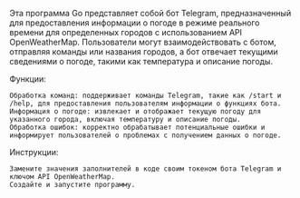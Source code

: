 Эта программа Go представляет собой бот Telegram, предназначенный для предоставления информации о погоде в режиме реального времени для определенных городов с использованием API OpenWeatherMap. Пользователи могут взаимодействовать с ботом, отправляя команды или названия городов, а бот отвечает текущими сведениями о погоде, такими как температура и описание погоды.

Функции:

    Обработка команд: поддерживает команды Telegram, такие как /start и /help, для предоставления пользователям информации о функциях бота.
    Информация о погоде: извлекает и отображает текущую погоду для указанного города, включая температуру и описание погоды.
    Обработка ошибок: корректно обрабатывает потенциальные ошибки и информирует пользователей о проблемах с получением данных о погоде.

Инструкции:

    Замените значения заполнителей в коде своим токеном бота Telegram и ключом API OpenWeatherMap.
    Создайте и запустите программу.
